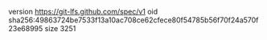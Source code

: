version https://git-lfs.github.com/spec/v1
oid sha256:49863724be7533f13a10ac708ce62cfece80f54785b56f70f24a570f23e68995
size 3251
